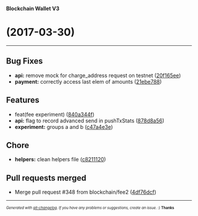 __Blockchain Wallet V3__

#   (2017-03-30)



---

## Bug Fixes

- **api:** remove mock for charge_address request on testnet
  ([20f165ee](https://github.com/blockchain/My-Wallet-V3/commit/20f165eeafe337915da9e50c0ce3ee38537044a6))
- **payment:** correctly access last elem of amounts
  ([21ebe788](https://github.com/blockchain/My-Wallet-V3/commit/21ebe78845d3049b9d31ca8ed5a2aeefe974d872))


## Features

- feat(fee experiment)
  ([840a344f](https://github.com/blockchain/My-Wallet-V3/commit/840a344fe77f63dc0842cb124d07f56354596d4e))
- **api:** flag to record advanced send in pushTxStats
  ([878d8a56](https://github.com/blockchain/My-Wallet-V3/commit/878d8a564efe0409ff00a2cd97fec3f4b9a98c86))
- **experiment:** groups a and b
  ([c47a4e3e](https://github.com/blockchain/My-Wallet-V3/commit/c47a4e3ed20c06357ad0b1a0b731fd1cf77f9362))


## Chore

- **helpers:** clean helpers file
  ([c8211120](https://github.com/blockchain/My-Wallet-V3/commit/c8211120eb695c0f375449e77e4198da7ac27c08))


## Pull requests merged

- Merge pull request #348 from blockchain/fee2
  ([4df76dcf](https://github.com/blockchain/My-Wallet-V3/commit/4df76dcfe4f97411a78641af151e30922628e3e2))



---
<sub><sup>*Generated with [git-changelog](https://github.com/rafinskipg/git-changelog). If you have any problems or suggestions, create an issue.* :) **Thanks** </sub></sup>